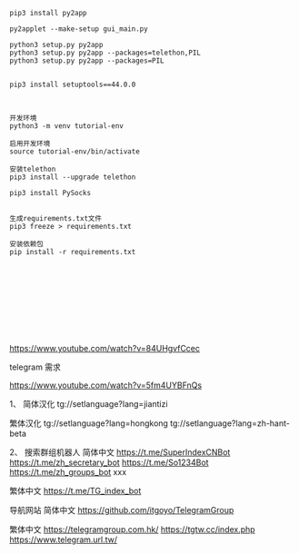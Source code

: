 ```shell
pip3 install py2app

py2applet --make-setup gui_main.py

python3 setup.py py2app
python3 setup.py py2app --packages=telethon,PIL
python3 setup.py py2app --packages=PIL


pip3 install setuptools==44.0.0



开发环境
python3 -m venv tutorial-env

启用开发环境
source tutorial-env/bin/activate

安装telethon
pip3 install --upgrade telethon

pip3 install PySocks


生成requirements.txt文件
pip3 freeze > requirements.txt

安装依赖包
pip install -r requirements.txt











```

https://www.youtube.com/watch?v=84UHgvfCcec

telegram 需求

https://www.youtube.com/watch?v=5fm4UYBFnQs

1、
简体汉化
tg://setlanguage?lang=jiantizi

繁体汉化
tg://setlanguage?lang=hongkong
tg://setlanguage?lang=zh-hant-beta

2、
搜索群组机器人
简体中文
https://t.me/SuperIndexCNBot
https://t.me/zh_secretary_bot
https://t.me/So1234Bot
https://t.me/zh_groups_bot xxx

繁体中文
https://t.me/TG_index_bot

导航网站
简体中文
https://github.com/itgoyo/TelegramGroup

繁体中文
https://telegramgroup.com.hk/
https://tgtw.cc/index.php
https://www.telegram.url.tw/
